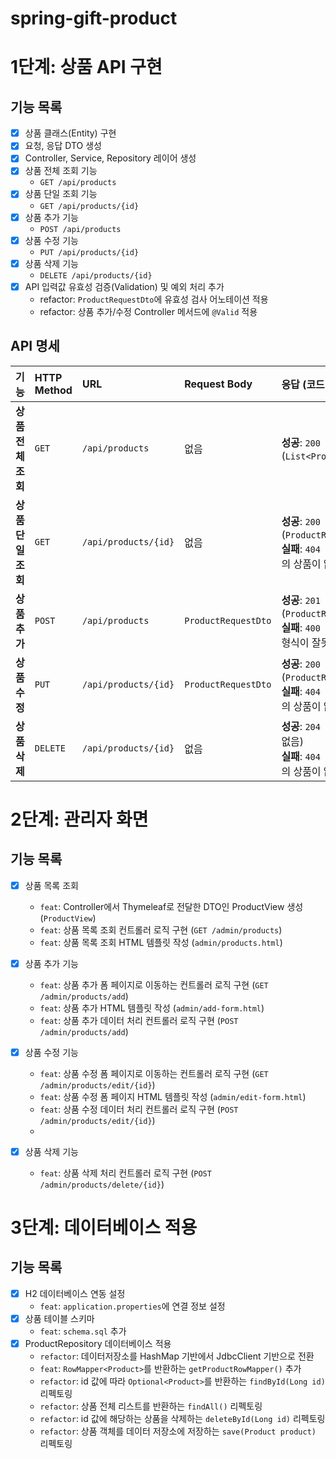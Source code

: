 # spring-gift-product

# 1단계: 상품 API 구현

## 기능 목록

- [x] 상품 클래스(Entity) 구현
- [x] 요청, 응답 DTO 생성
- [x] Controller, Service, Repository 레이어 생성
- [x] 상품 전체 조회 기능
    - `GET /api/products`
- [x] 상품 단일 조회 기능
    - `GET /api/products/{id}`
- [x] 상품 추가 기능
    - `POST /api/products`
- [x] 상품 수정 기능
    - `PUT /api/products/{id}`
- [x] 상품 삭제 기능
    - `DELETE /api/products/{id}`
- [x] API 입력값 유효성 검증(Validation) 및 예외 처리 추가
  - refactor: `ProductRequestDto`에 유효성 검사 어노테이션 적용
  - refactor: 상품 추가/수정 Controller 메서드에 `@Valid` 적용

## API 명세
| 기능 | HTTP Method | URL | Request Body | 응답 (코드 및 Body) |
| :--- | :--- | :--- | :--- | :--- |
| **상품 전체 조회** | `GET` | `/api/products` | 없음 | **성공**: `200 OK` (`List<ProductResponseDto>`) |
| **상품 단일 조회** | `GET` | `/api/products/{id}` | 없음 | **성공**: `200 OK` (`ProductResponseDto`) <br> **실패**: `404 Not Found` (해당 id의 상품이 없을 때) |
| **상품 추가** | `POST` | `/api/products` | `ProductRequestDto` | **성공**: `201 Created` (`ProductResponseDto`) <br> **실패**: `400 Bad Request` (요청 형식이 잘못됐을 때) |
| **상품 수정** | `PUT` | `/api/products/{id}` | `ProductRequestDto` | **성공**: `200 OK` (`ProductResponseDto`) <br> **실패**: `404 Not Found` (해당 id의 상품이 없을 때) |
| **상품 삭제** | `DELETE`| `/api/products/{id}` | 없음 | **성공**: `204 No Content` (Body 없음) <br> **실패**: `404 Not Found` (해당 id의 상품이 없을 때) |

# 2단계: 관리자 화면

## 기능 목록

- [x] 상품 목록 조회
  - `feat`: Controller에서 Thymeleaf로 전달한 DTO인 ProductView 생성 (`ProductView`)
  - `feat`: 상품 목록 조회 컨트롤러 로직 구현 (`GET /admin/products`)
  - `feat`: 상품 목록 조회 HTML 템플릿 작성 (`admin/products.html`)
  
- [x] 상품 추가 기능
  - `feat`: 상품 추가 폼 페이지로 이동하는 컨트롤러 로직 구현 (`GET /admin/products/add`)
  - `feat`: 상품 추가 HTML 템플릿 작성 (`admin/add-form.html`)
  - `feat`: 상품 추가 데이터 처리 컨트롤러 로직 구현 (`POST /admin/products/add`)

- [x] 상품 수정 기능
  - `feat`: 상품 수정 폼 페이지로 이동하는 컨트롤러 로직 구현 (`GET /admin/products/edit/{id}`)
  - `feat`: 상품 수정 폼 페이지 HTML 템플릿 작성 (`admin/edit-form.html`)
  - `feat`: 상품 수정 데이터 처리 컨트롤러 로직 구현 (`POST /admin/products/edit/{id}`)
  - 
- [x] 상품 삭제 기능
  - `feat`: 상품 삭제 처리 컨트롤러 로직 구현 (`POST /admin/products/delete/{id}`)

# 3단계: 데이터베이스 적용

## 기능 목록

- [x] H2 데이터베이스 연동 설정
  - `feat`: `application.properties`에 연결 정보 설정
- [x] 상품 테이블 스키마
  - `feat`: `schema.sql` 추가
- [x] ProductRepository 데이터베이스 적용
  - `refactor`: 데이터저장소를 HashMap 기반에서 JdbcClient 기반으로 전환
  - `feat`: `RowMapper<Product>`를 반환하는 `getProductRowMapper()` 추가
  - `refactor`: id 값에 따라 `Optional<Product>`를 반환하는 `findById(Long id)` 리펙토링
  - `refactor`: 상품 전체 리스트를 반환하는 `findAll()` 리펙토링
  - `refactor`: id 값에 해당하는 상품을 삭제하는 `deleteById(Long id)` 리펙토링
  - `refactor`: 상품 객체를 데이터 저장소에 저장하는 `save(Product product)` 리펙토링